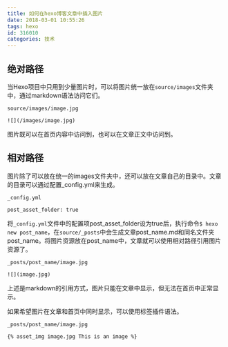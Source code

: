 ```yaml
---
title: 如何在hexo博客文章中插入图片
date: 2018-03-01 10:55:26
tags: hexo
id: 316010
categories: 技术
---
```



## 绝对路径

当Hexo项目中只用到少量图片时，可以将图片统一放在`source/images`文件夹中，通过markdown语法访问它们。

`source/images/image.jpg`

```
![](/images/image.jpg)
```

图片既可以在首页内容中访问到，也可以在文章正文中访问到。

## 相对路径

图片除了可以放在统一的images文件夹中，还可以放在文章自己的目录中。文章的目录可以通过配置_config.yml来生成。

`_config.yml`

```
post_asset_folder: true
```

将`_config.yml`文件中的配置项post_asset_folder设为true后，执行命令`$ hexo new post_name`，在`source/_posts`中会生成文章post_name.md和同名文件夹post_name。将图片资源放在post_name中，文章就可以使用相对路径引用图片资源了。

`_posts/post_name/image.jpg`

```
![](image.jpg)
```

上述是markdown的引用方式，图片只能在文章中显示，但无法在首页中正常显示。

如果希望图片在文章和首页中同时显示，可以使用标签插件语法。

`_posts/post_name/image.jpg`


```
{% asset_img image.jpg This is an image %}
```